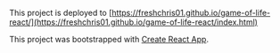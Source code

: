 This project is deployed to [https://freshchris01.github.io/game-of-life-react/](https://freshchris01.github.io/game-of-life-react/index.html)

This project was bootstrapped with [Create React App](https://github.com/facebookincubator/create-react-app).


